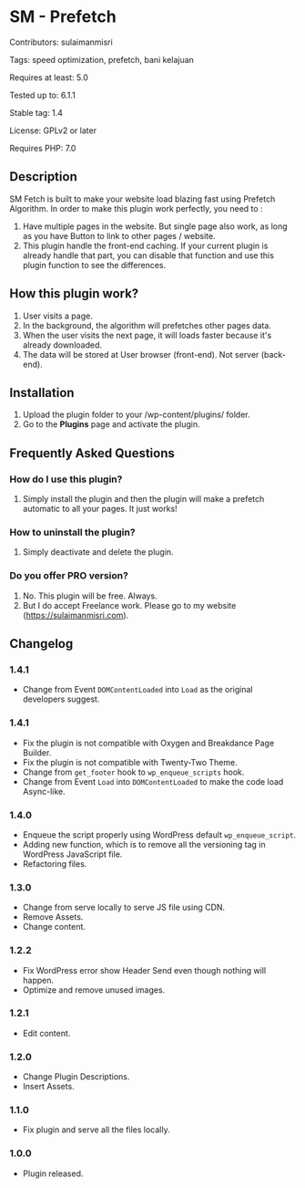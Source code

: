 # SM - Prefetch
Contributors: sulaimanmisri

Tags: speed optimization, prefetch, bani kelajuan

Requires at least: 5.0

Tested up to: 6.1.1

Stable tag: 1.4

License: GPLv2 or later

Requires PHP: 7.0


## Description

SM Fetch is built to make your website load blazing fast using Prefetch Algorithm. In order to make this plugin work perfectly, you need to :

1. Have multiple pages in the website. But single page also work, as long as you have Button to link to other pages / website.
2. This plugin handle the front-end caching. If your current plugin is already handle that part, you can disable that function and use this plugin function to see the differences.

<!-- ## Do not install if you're : -->

## How this plugin work?
1. User visits a page.
2. In the background, the algorithm will prefetches other pages data.
3. When the user visits the next page, it will loads faster because it's already downloaded.
4. The data will be stored at User browser (front-end). Not server (back-end).
  
## Installation
1. Upload the plugin folder to your /wp-content/plugins/ folder.
2. Go to the **Plugins** page and activate the plugin.
  
## Frequently Asked Questions
  
### How do I use this plugin?
1. Simply install the plugin and then the plugin will make a prefetch automatic to all your pages. It just works!

### How to uninstall the plugin?
1. Simply deactivate and delete the plugin. 

### Do you offer PRO version?
1. No. This plugin will be free. Always.
2. But I do accept Freelance work. Please go to my website (https://sulaimanmisri.com).

## Changelog ##

### 1.4.1 ###
* Change from Event `DOMContentLoaded` into `Load` as the original developers suggest.

### 1.4.1 ###
* Fix the plugin is not compatible with Oxygen and Breakdance Page Builder.
* Fix the plugin is not compatible with Twenty-Two Theme.
* Change from `get_footer` hook to `wp_enqueue_scripts` hook.
* Change from Event `Load` into `DOMContentLoaded` to make the code load Async-like.

### 1.4.0 ###
* Enqueue the script properly using WordPress default `wp_enqueue_script`.
* Adding new function, which is to remove all the versioning tag in WordPress JavaScript file.
* Refactoring files.

### 1.3.0 ###
* Change from serve locally to serve JS file using CDN.
* Remove Assets.
* Change content.

### 1.2.2 ###
* Fix WordPress error show Header Send even though nothing will happen.
* Optimize and remove unused images.

### 1.2.1 ###
* Edit content.

### 1.2.0 ###
* Change Plugin Descriptions.
* Insert Assets.

### 1.1.0 ###
* Fix plugin and serve all the files locally.

### 1.0.0 ###
* Plugin released. 

